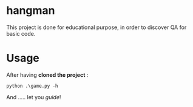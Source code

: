# hangman
This project is done for educational purpose, in order to discover QA for basic code.

# Usage 

After having **cloned the project** : 

```
python .\game.py -h
```

And ..... let you _guide_!
